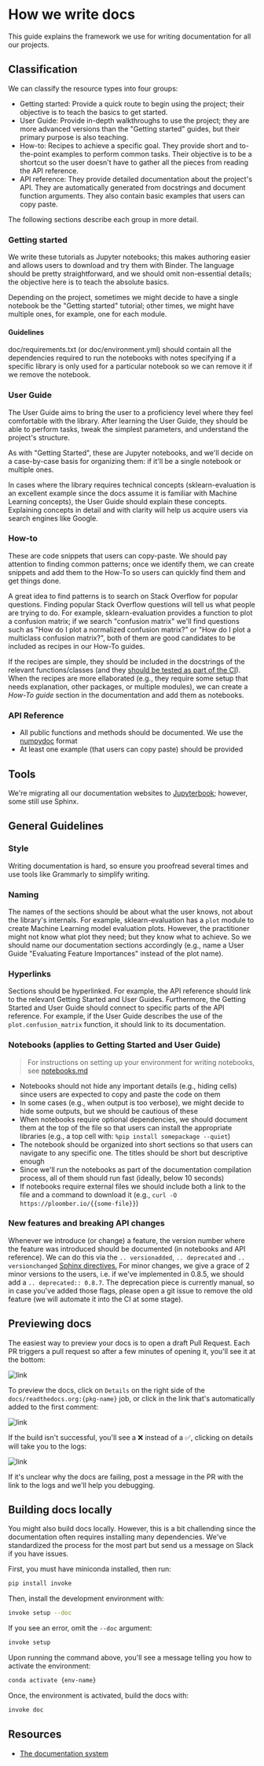 # How we write docs

This guide explains the framework we use for writing documentation for all our projects.

## Classification

We can classify the resource types into four groups:

- Getting started: Provide a quick route to begin using the project; their objective is to teach the basics to get started.
- User Guide: Provide in-depth walkthroughs to use the project; they are more advanced versions than the "Getting started" guides, but their primary purpose is also teaching.
- How-to: Recipes to achieve a specific goal. They provide short and to-the-point examples to perform common tasks. Their objective is to be a shortcut so the user doesn't have to gather all the pieces from reading the API reference.
- API reference: They provide detailed documentation about the project's API. They are automatically generated from docstrings and document function arguments. They also contain basic examples that users can copy paste.

The following sections describe each group in more detail.

### Getting started

We write these tutorials as Jupyter notebooks; this makes authoring easier and allows users to download and try them with Binder. The language should be pretty straightforward, and we should omit non-essential details; the objective here is to teach the absolute basics.

Depending on the project, sometimes we might decide to have a single notebook be the "Getting started" tutorial; other times, we might have multiple ones, for example, one for each module.

#### Guidelines

doc/requirements.txt (or doc/environment.yml) should contain all the dependencies required to run the notebooks with notes specifying if a specific library is only used for a particular notebook so we can remove it if we remove the notebook.

### User Guide

The User Guide aims to bring the user to a proficiency level where they feel comfortable with the library. After learning the User Guide, they should be able to perform tasks, tweak the simplest parameters, and understand the project's structure.

As with "Getting Started", these are Jupyter notebooks, and we'll decide on a case-by-case basis for organizing them: if it'll be a single notebook or multiple ones.

In cases where the library requires technical concepts (sklearn-evaluation is an excellent example since the docs assume it is familiar with Machine Learning concepts), the User Guide should explain these concepts. Explaining concepts in detail and with clarity will help us acquire users via search engines like Google.

### How-to

These are code snippets that users can copy-paste. We should pay attention to finding common patterns; once we identify them, we can create snippets and add them to the How-To so users can quickly find them and get things done.

A great idea to find patterns is to search on Stack Overflow for popular questions. Finding popular Stack Overflow questions will tell us what people are trying to do. For example, sklearn-evaluation provides a function to plot a confusion matrix; if we search "confusion matrix" we'll find questions such as "How do I plot a normalized confusion matrix?" or "How do I plot a multiclass confusion matrix?", both of them are good candidates to be included as recipes in our How-To guides.

If the recipes are simple, they should be included in the docstrings of the relevant functions/classes (and they [should be tested as part of the CI](https://docs.pytest.org/en/7.1.x/how-to/doctest.html)). When the recipes are more ellaborated (e.g., they require some setup that needs explanation, other packages, or multiple modules), we can create a *How-To guide* section in the documentation and add them as notebooks.

### API Reference

- All public functions and methods should be documented. We use the [numpydoc](https://numpydoc.readthedocs.io/en/latest/format.html) format
- At least one example (that users can copy paste) should be provided

## Tools

We're migrating all our documentation websites to [Jupyterbook](https://jupyterbook.org/en/stable/intro.html); however, some still use Sphinx.

## General Guidelines

### Style

Writing documentation is hard, so ensure you proofread several times and use tools like Grammarly to simplify writing.

### Naming

The names of the sections should be about what the user knows, not about the library's internals. For example, sklearn-evaluation has a `plot` module to create Machine Learning model evaluation plots. However, the practitioner might not know what plot they need; but they know what to achieve. So we should name our documentation sections accordingly (e.g., name a User Guide "Evaluating Feature Importances" instead of the plot name).

### Hyperlinks

Sections should be hyperlinked. For example, the API reference should link to the relevant Getting Started and User Guides. Furthermore, the Getting Started and User Guide should connect to specific parts of the API reference. For example, if the User Guide describes the use of the `plot.confusion_matrix` function, it should link to its documentation.

### Notebooks (applies to Getting Started and User Guide)

> For instructions on setting up your environment for writing notebooks, see [notebooks.md](notebooks.md)

- Notebooks should not hide any important details (e.g., hiding cells) since users are expected to copy and paste the code on them
- In some cases (e.g., when output is too verbose), we might decide to hide some outputs, but we should be cautious of these
- When notebooks require optional dependencies, we should document them at the top of the file so that users can install the appropriate libraries (e.g., a top cell with: `%pip install somepackage --quiet`)
- The notebook should be organized into short sections so that users can navigate to any specific one. The titles should be short but descriptive enough
- Since we'll run the notebooks as part of the documentation compilation process, all of them should run fast (ideally, below 10 seconds)
- If notebooks require external files we should include both a link to the file and a command to download it (e.g., `curl -O https://ploomber.io/{{some-file}}`)

### New features and breaking API changes

Whenever we introduce (or change) a feature, the version number where the feature was introduced should be documented (in notebooks and API reference). We can do this via the `.. versionadded`, `.. deprecated` and `.. versionchanged` [Sphinx directives.](https://www.sphinx-doc.org/en/master/usage/restructuredtext/directives.html#directive-versionadded)
For minor changes, we give a grace of 2 minor versions to the users, i.e. if we've implemented in 0.8.5, we should add a `.. deprecated:: 0.8.7`.
The deprecation piece is currently manual, so in case you've added those flags, please open a git issue to remove the old feature (we will automate it into the CI at some stage).

## Previewing docs

The easiest way to preview your docs is to open a draft Pull Request. Each PR triggers a pull request so after a few minutes of opening it, you'll see it at the bottom:

![link](assets/docs-link.png)

To preview the docs, click on `Details` on the right side of the `docs/readthedocs.org:{pkg-name}` job, or click in the link that's automatically added to the first comment:

![link](assets/docs-status.png)

If the build isn't successful, you'll see a ❌ instead of a ✅, clicking on details will take you to the logs:

![link](assets/docs-error.png)

If it's unclear why the docs are failing, post a message in the PR with the link to the logs and we'll help you debugging.


## Building docs locally

You might also build docs locally. However, this is a bit challending since the documentation often requires installing many dependencies. We've standardized the process for the most part but send us a message on Slack if you have issues.

First, you must have miniconda installed, then run:

```sh
pip install invoke
```

Then, install the development environment with:

```sh
invoke setup --doc
```

If you see an error, omit the `--doc` argument:

```sh
invoke setup
```

Upon running the command above, you'll see a message telling you how to activate the environment:

```sh
conda activate {env-name}
```

Once, the environment is activated, build the docs with:

```sh
invoke doc
```

## Resources

- [The documentation system](https://documentation.divio.com/)
